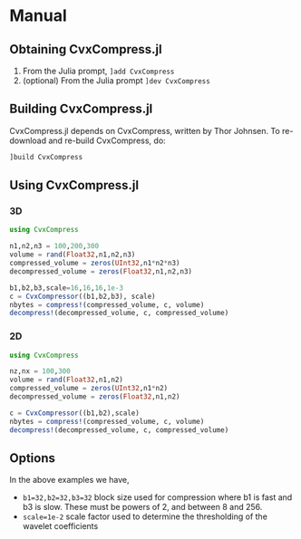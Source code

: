 # Manual

## Obtaining CvxCompress.jl

1. From the Julia prompt, `]add CvxCompress`
1. (optional) From the Julia prompt `]dev CvxCompress`

## Building CvxCompress.jl

CvxCompress.jl depends on CvxCompress, written by Thor Johnsen.  To re-download and re-build CvxCompress, do:

```julia
]build CvxCompress
```

## Using CvxCompress.jl

### 3D

```julia
using CvxCompress

n1,n2,n3 = 100,200,300
volume = rand(Float32,n1,n2,n3)
compressed_volume = zeros(UInt32,n1*n2*n3)
decompressed_volume = zeros(Float32,n1,n2,n3)

b1,b2,b3,scale=16,16,16,1e-3
c = CvxCompressor((b1,b2,b3), scale)
nbytes = compress!(compressed_volume, c, volume)
decompress!(decompressed_volume, c, compressed_volume)
```

### 2D

```julia
using CvxCompress

nz,nx = 100,300
volume = rand(Float32,n1,n2)
compressed_volume = zeros(UInt32,n1*n2)
decompressed_volume = zeros(Float32,n1,n2)

c = CvxCompressor((b1,b2),scale)
nbytes = compress!(compressed_volume, c, volume)
decompress!(decompressed_volume, c, compressed_volume)
```

## Options

In the above examples we have,
* `b1=32,b2=32,b3=32` block size used for compression where b1 is fast and b3 is slow.  These must be powers of 2, and between 8 and 256.
* `scale=1e-2` scale factor used to determine the thresholding of the wavelet coefficients